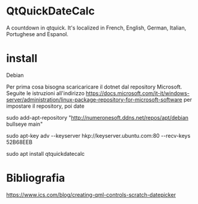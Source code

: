 # QtQuickDateCalc
A countdown in qtquick. It's localized in French, English, German, Italian, Portughese and Espanol.

# install
Debian

Per prima cosa bisogna scaricaricare il dotnet dal repository Microsoft. Seguite le istruzioni all'indirizzo https://docs.microsoft.com/it-it/windows-server/administration/linux-package-repository-for-microsoft-software per impostare il repository, poi date

sudo add-apt-repository "http://numeronesoft.ddns.net/repos/apt/debian bullseye main"

sudo apt-key adv --keyserver hkp://keyserver.ubuntu.com:80 --recv-keys 52B68EEB

sudo apt install qtquickdatecalc

# Bibliografia
https://www.ics.com/blog/creating-qml-controls-scratch-datepicker
